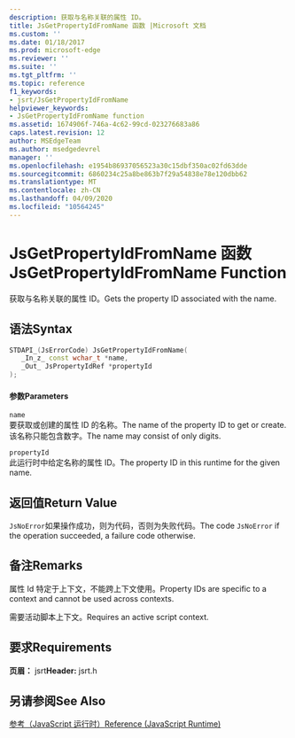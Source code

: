 ```yaml
---
description: 获取与名称关联的属性 ID。
title: JsGetPropertyIdFromName 函数 |Microsoft 文档
ms.custom: ''
ms.date: 01/18/2017
ms.prod: microsoft-edge
ms.reviewer: ''
ms.suite: ''
ms.tgt_pltfrm: ''
ms.topic: reference
f1_keywords:
- jsrt/JsGetPropertyIdFromName
helpviewer_keywords:
- JsGetPropertyIdFromName function
ms.assetid: 1674906f-746a-4c62-99cd-023276683a86
caps.latest.revision: 12
author: MSEdgeTeam
ms.author: msedgedevrel
manager: ''
ms.openlocfilehash: e1954b86937056523a30c15dbf350ac02fd63dde
ms.sourcegitcommit: 6860234c25a8be863b7f29a54838e78e120dbb62
ms.translationtype: MT
ms.contentlocale: zh-CN
ms.lasthandoff: 04/09/2020
ms.locfileid: "10564245"
---
```

# <span data-ttu-id="b89cd-103">JsGetPropertyIdFromName 函数</span><span class="sxs-lookup"><span data-stu-id="b89cd-103">JsGetPropertyIdFromName Function</span></span>
<span data-ttu-id="b89cd-104">获取与名称关联的属性 ID。</span><span class="sxs-lookup"><span data-stu-id="b89cd-104">Gets the property ID associated with the name.</span></span>  
  
## <span data-ttu-id="b89cd-105">语法</span><span class="sxs-lookup"><span data-stu-id="b89cd-105">Syntax</span></span>  
  
```cpp  
STDAPI_(JsErrorCode) JsGetPropertyIdFromName(  
   _In_z_ const wchar_t *name,  
   _Out_ JsPropertyIdRef *propertyId  
);  
```  
  
#### <span data-ttu-id="b89cd-106">参数</span><span class="sxs-lookup"><span data-stu-id="b89cd-106">Parameters</span></span>  
 `name`  
 <span data-ttu-id="b89cd-107">要获取或创建的属性 ID 的名称。</span><span class="sxs-lookup"><span data-stu-id="b89cd-107">The name of the property ID to get or create.</span></span> <span data-ttu-id="b89cd-108">该名称只能包含数字。</span><span class="sxs-lookup"><span data-stu-id="b89cd-108">The name may consist of only digits.</span></span>  
  
 `propertyId`  
 <span data-ttu-id="b89cd-109">此运行时中给定名称的属性 ID。</span><span class="sxs-lookup"><span data-stu-id="b89cd-109">The property ID in this runtime for the given name.</span></span>  
  
## <span data-ttu-id="b89cd-110">返回值</span><span class="sxs-lookup"><span data-stu-id="b89cd-110">Return Value</span></span>  
 <span data-ttu-id="b89cd-111">`JsNoError`如果操作成功，则为代码，否则为失败代码。</span><span class="sxs-lookup"><span data-stu-id="b89cd-111">The code `JsNoError` if the operation succeeded, a failure code otherwise.</span></span>  
  
## <span data-ttu-id="b89cd-112">备注</span><span class="sxs-lookup"><span data-stu-id="b89cd-112">Remarks</span></span>  
 <span data-ttu-id="b89cd-113">属性 Id 特定于上下文，不能跨上下文使用。</span><span class="sxs-lookup"><span data-stu-id="b89cd-113">Property IDs are specific to a context and cannot be used across contexts.</span></span>  
  
 <span data-ttu-id="b89cd-114">需要活动脚本上下文。</span><span class="sxs-lookup"><span data-stu-id="b89cd-114">Requires an active script context.</span></span>  
  
## <span data-ttu-id="b89cd-115">要求</span><span class="sxs-lookup"><span data-stu-id="b89cd-115">Requirements</span></span>  
 <span data-ttu-id="b89cd-116">**页眉：** jsrt</span><span class="sxs-lookup"><span data-stu-id="b89cd-116">**Header:** jsrt.h</span></span>  
  
## <span data-ttu-id="b89cd-117">另请参阅</span><span class="sxs-lookup"><span data-stu-id="b89cd-117">See Also</span></span>  
 [<span data-ttu-id="b89cd-118">参考（JavaScript 运行时）</span><span class="sxs-lookup"><span data-stu-id="b89cd-118">Reference (JavaScript Runtime)</span></span>](../chakra-hosting/reference-javascript-runtime.md)